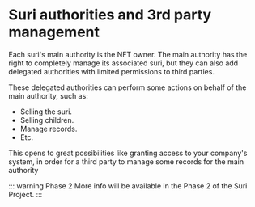 # Suri authorities and 3rd party management

Each suri's main authority is the NFT owner. The main authority has the right to completely manage its associated
suri, but they can also add delegated authorities with limited permissions to third parties.

These delegated authorities can perform some actions on behalf of the main authority, such as:

- Selling the suri.
- Selling children.
- Manage records.
- Etc.

This opens to great possibilities like granting access to your company's system, in order for a third party to manage some records for the main authority

::: warning Phase 2
More info will be available in the Phase 2 of the Suri Project.
:::